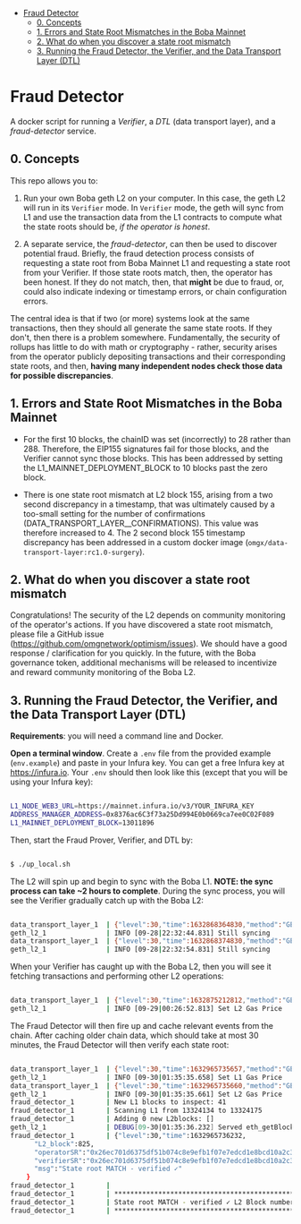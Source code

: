 - [Fraud Detector](#fraud-detector)
  * [0. Concepts](#0-concepts)
  * [1. Errors and State Root Mismatches in the Boba Mainnet](#1-errors-and-state-root-mismatches-in-the-boba-mainnet)
  * [2. What do when you discover a state root mismatch](#2-what-do-when-you-discover-a-state-root-mismatch)
  * [3. Running the Fraud Detector, the Verifier, and the Data Transport Layer (DTL)](#3-running-the-fraud-detector--the-verifier--and-the-data-transport-layer--dtl-)

# Fraud Detector

A docker script for running a *Verifier*, a *DTL* (data transport layer), and a *fraud-detector* service.

## 0. Concepts

This repo allows you to: 

1. Run your own Boba geth L2 on your computer. In this case, the geth L2 will run in its `Verifier` mode. In `Verifier` mode, the geth will sync from L1 and use the transaction data from the L1 contracts to compute what the state roots should be, *if the operator is honest*.

2. A separate service, the *fraud-detector*, can then be used to discover potential fraud. Briefly, the fraud detection process consists of requesting a state root from Boba Mainnet L1 and requesting a state root from your Verifier. If those state roots match, then, the operator has been honest. If they do not match, then, that **might** be due to fraud, or, could also indicate indexing or timestamp errors, or chain configuration errors.

The central idea is that if two (or more) systems look at the same transactions, then they should all generate the same state roots. If they don't, then there is a problem somewhere. Fundamentally, the security of rollups has little to do with math or cryptography - rather, security arises from the operator publicly depositing transactions and their corresponding state roots, and then, **having many independent nodes check those data for possible discrepancies**.

## 1. Errors and State Root Mismatches in the Boba Mainnet

* For the first 10 blocks, the chainID was set (incorrectly) to 28 rather than 288. Therefore, the EIP155 signatures fail for those blocks, and the Verifier cannot sync those blocks. This has been addressed by setting the L1_MAINNET_DEPLOYMENT_BLOCK to 10 blocks past the zero block. 

* There is one state root mismatch at L2 block 155, arising from a two second discrepancy in a timestamp, that was ultimately caused by a too-small setting for the number of confirmations (DATA_TRANSPORT_LAYER__CONFIRMATIONS). This value was therefore increased to 4. The 2 second block 155 timestamp discrepancy has been addressed in a custom docker image (`omgx/data-transport-layer:rc1.0-surgery`). 

## 2. What do when you discover a state root mismatch

Congratulations! The security of the L2 depends on community monitoring of the operator's actions. If you have discovered a state root mismatch, please file a GitHub issue (https://github.com/omgnetwork/optimism/issues). We should have a good response / clarification for you quickly. In the future, with the Boba governance token, additional mechanisms will be released to incentivize and reward community monitoring of the Boba L2.  

## 3. Running the Fraud Detector, the Verifier, and the Data Transport Layer (DTL)

**Requirements**: you will need a command line and Docker.

**Open a terminal window**. Create a `.env` file from the provided example (`env.example`) and paste in your Infura key. You can get a free Infura key at https://infura.io. Your `.env` should then look like this (except that you will be using your Infura key):

```bash

L1_NODE_WEB3_URL=https://mainnet.infura.io/v3/YOUR_INFURA_KEY
ADDRESS_MANAGER_ADDRESS=0x8376ac6C3f73a25Dd994E0b0669ca7ee0C02F089
L1_MAINNET_DEPLOYMENT_BLOCK=13011896

```

Then, start the Fraud Prover, Verifier, and DTL by:

```bash

$ ./up_local.sh

```

The L2 will spin up and begin to sync with the Boba L1. **NOTE: the sync process can take ~2 hours to complete**. During the sync process, you will see the Verifier gradually catch up with the Boba L2:

```bash

data_transport_layer_1  | {"level":30,"time":1632868364830,"method":"GET","url":"/eth/syncing?backend=l1","elapsed":0,"msg":"Served HTTP Request"}
geth_l2_1               | INFO [09-28|22:32:44.831] Still syncing                            index=9 tip=2706
data_transport_layer_1  | {"level":30,"time":1632868374830,"method":"GET","url":"/eth/syncing?backend=l1","elapsed":1,"msg":"Served HTTP Request"}
geth_l2_1               | INFO [09-28|22:32:54.831] Still syncing                            index=11 tip=2706

```

When your Verifier has caught up with the Boba L2, then you will see it fetching transactions and performing other L2 operations: 

```bash

data_transport_layer_1  | {"level":30,"time":1632875212812,"method":"GET","url":"/batch/transaction/latest","elapsed":1,"msg":"Served HTTP Request"}
geth_l2_1               | INFO [09-29|00:26:52.813] Set L2 Gas Price                         gasprice=0

```

The Fraud Detector will then fire up and cache relevant events from the chain. After caching older chain data, which should take at most 30 minutes, the Fraud Detector will then verify each state root: 

```bash

data_transport_layer_1  | {"level":30,"time":1632965735657,"method":"GET","url":"/eth/gasprice","elapsed":1310,"msg":"Served HTTP Request"}
geth_l2_1               | INFO [09-30|01:35:35.658] Set L1 Gas Price                         gasprice=88121008566
data_transport_layer_1  | {"level":30,"time":1632965735660,"method":"GET","url":"/batch/transaction/latest","elapsed":1,"msg":"Served HTTP Request"}
geth_l2_1               | INFO [09-30|01:35:35.661] Set L2 Gas Price                         gasprice=3000000000
fraud_detector_1        | New L1 blocks to inspect: 41
fraud_detector_1        | Scanning L1 from 13324134 to 13324175
fraud_detector_1        | Adding 0 new L2blocks: []
geth_l2_1               | DEBUG[09-30|01:35:36.232] Served eth_getBlockByNumber              conn=172.18.0.4:40504 reqid=858 t=219.754µs
fraud_detector_1        | {"level":30,"time":1632965736232,
      "L2_block":825,
      "operatorSR":"0x26ec701d6375df51b074c8e9efb1f07e7edcd1e8bcd10a2c356442db80a45fe1",
      "verifierSR":"0x26ec701d6375df51b074c8e9efb1f07e7edcd1e8bcd10a2c356442db80a45fe1",
      "msg":"State root MATCH - verified ✓"
    }
fraud_detector_1        | 
fraud_detector_1        | ***********************************************************
fraud_detector_1        | State root MATCH - verified ✓ L2 Block number 825
fraud_detector_1        | ***********************************************************

```